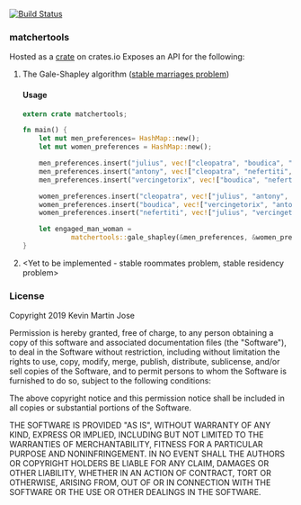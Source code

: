[![Build Status](https://travis-ci.com/lonesword/matchertools.svg?branch=master)](https://travis-ci.com/lonesword/matchertools)

### matchertools

Hosted as a [crate](https://crates.io/crates/matchertools) on crates.io
Exposes an API for the following:

1. The Gale-Shapley algorithm ([stable marriages problem](https://en.wikipedia.org/wiki/Stable_marriage_problem))

    #### Usage

    ```rust
    extern crate matchertools;

    fn main() {
        let mut men_preferences= HashMap::new();
        let mut women_preferences = HashMap::new();

        men_preferences.insert("julius", vec!["cleopatra", "boudica", "nefertiti"]);
        men_preferences.insert("antony", vec!["cleopatra", "nefertiti", "boudica"]);
        men_preferences.insert("vercingetorix", vec!["boudica", "nefertiti", "cleopatra"]);

        women_preferences.insert("cleopatra", vec!["julius", "antony", "vercingetorix"]);
        women_preferences.insert("boudica", vec!["vercingetorix", "antony", "julius"]);
        women_preferences.insert("nefertiti", vec!["julius", "vercingetorix", "antony"]);

        let engaged_man_woman =
                matchertools::gale_shapley(&men_preferences, &women_preferences);
    }

    ```

2. <Yet to be implemented - stable roommates problem, stable residency problem>

### License

Copyright 2019 Kevin Martin Jose

Permission is hereby granted, free of charge, to any person obtaining a copy of this software and associated documentation files (the "Software"), to deal in the Software without restriction, including without limitation the rights to use, copy, modify, merge, publish, distribute, sublicense, and/or sell copies of the Software, and to permit persons to whom the Software is furnished to do so, subject to the following conditions:

The above copyright notice and this permission notice shall be included in all copies or substantial portions of the Software.

THE SOFTWARE IS PROVIDED "AS IS", WITHOUT WARRANTY OF ANY KIND, EXPRESS OR IMPLIED, INCLUDING BUT NOT LIMITED TO THE WARRANTIES OF MERCHANTABILITY, FITNESS FOR A PARTICULAR PURPOSE AND NONINFRINGEMENT. IN NO EVENT SHALL THE AUTHORS OR COPYRIGHT HOLDERS BE LIABLE FOR ANY CLAIM, DAMAGES OR OTHER LIABILITY, WHETHER IN AN ACTION OF CONTRACT, TORT OR OTHERWISE, ARISING FROM, OUT OF OR IN CONNECTION WITH THE SOFTWARE OR THE USE OR OTHER DEALINGS IN THE SOFTWARE.